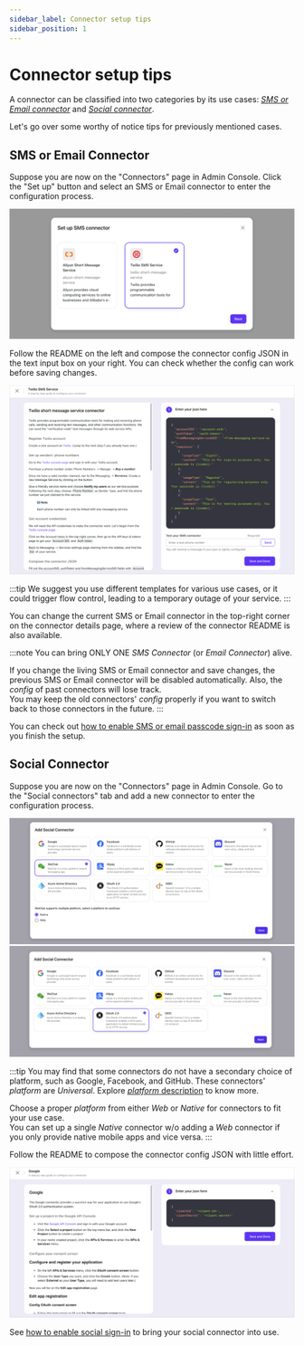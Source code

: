 ```yaml
---
sidebar_label: Connector setup tips
sidebar_position: 1
---
```


# Connector setup tips

A connector can be classified into two categories by its use cases: [_SMS or Email connector_](./connector-setup-tips.md#sms-or-email-connector) and [_Social connector_](./connector-setup-tips.md#social-connector).

Let's go over some worthy of notice tips for previously mentioned cases.

## SMS or Email Connector

Suppose you are now on the "Connectors" page in Admin Console. Click the "Set up" button and select an SMS or Email connector to enter the configuration process.

![Add SMS or email connector modal](./assets/add-sms-or-email-connector-modal.png)

Follow the README on the left and compose the connector config JSON in the text input box on your right. You can check whether the config can work before saving changes.

![Configure SMS or email connector guide](./assets/configure-sms-or-email-connector-guide.png)

:::tip
We suggest you use different templates for various use cases, or it could trigger flow control, leading to a temporary outage of your service.
:::

You can change the current SMS or Email connector in the top-right corner on the connector details page, where a review of the connector README is also available.

:::note
You can bring ONLY ONE _SMS Connector_ (or _Email Connector_) alive.

If you change the living SMS or Email connector and save changes, the previous SMS or Email connector will be disabled automatically. Also, the _config_ of past connectors will lose track.<br/>
You may keep the old connectors' _config_ properly if you want to switch back to those connectors in the future.
:::

You can check out [how to enable SMS or email passcode sign-in](../../tutorials/get-started/enable-passcode-sign-in.mdx) as soon as you finish the setup.

## Social Connector

Suppose you are now on the "Connectors" page in Admin Console. Go to the "Social connectors" tab and add a new connector to enter the configuration process.

![Add social connector modal non standard](./assets/add-social-connector-modal-non-standard.png)
![Add social connector modal standard](./assets/add-social-connector-modal-standard.png)

:::tip
You may find that some connectors do not have a secondary choice of platform, such as Google, Facebook, and GitHub. These connectors' _platform_ are _Universal_. Explore [_platform_ description](../../references/connectors/README.mdx#platform) to know more.

Choose a proper _platform_ from either _Web_ or _Native_ for connectors to fit your use case.<br/>
You can set up a single _Native_ connector w/o adding a _Web_ connector if you only provide native mobile apps and vice versa.
:::

Follow the README to compose the connector config JSON with little effort.

![Configure social connector guide](./assets/configure-social-connector-guide.png)

See [how to enable social sign-in](../../tutorials/get-started/enable-social-sign-in.mdx) to bring your social connector into use.
